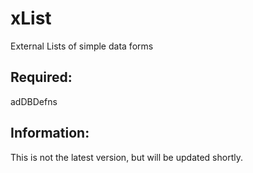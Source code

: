 # xList
External Lists of simple data forms 

Required:
---------
adDBDefns

Information:
------------
This is not the latest version, but will be updated shortly.
